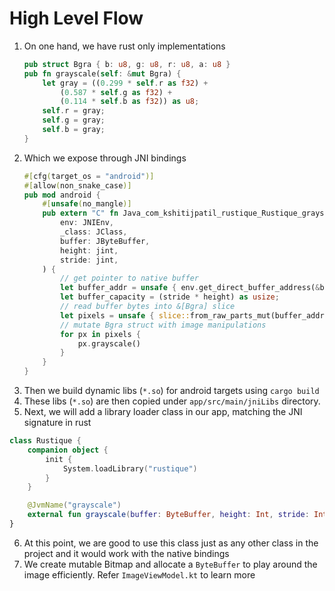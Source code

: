# High Level Flow

1. On one hand, we have rust only implementations
    ```rust
    pub struct Bgra { b: u8, g: u8, r: u8, a: u8 }
    pub fn grayscale(self: &mut Bgra) {
        let gray = ((0.299 * self.r as f32) +
            (0.587 * self.g as f32) +
            (0.114 * self.b as f32)) as u8;
        self.r = gray;
        self.g = gray;
        self.b = gray;
    }
    ```
2. Which we expose through JNI bindings
    ```rust
    #[cfg(target_os = "android")]
    #[allow(non_snake_case)]
    pub mod android {
        #[unsafe(no_mangle)]
        pub extern "C" fn Java_com_kshitijpatil_rustique_Rustique_grayscale(
            env: JNIEnv,
            _class: JClass,
            buffer: JByteBuffer,
            height: jint,
            stride: jint,
        ) {
            // get pointer to native buffer
            let buffer_addr = unsafe { env.get_direct_buffer_address(&buffer).unwrap() };
            let buffer_capacity = (stride * height) as usize;
            // read buffer bytes into &[Bgra] slice
            let pixels = unsafe { slice::from_raw_parts_mut(buffer_addr as *mut Bgra, buffer_capacity) };
            // mutate Bgra struct with image manipulations
            for px in pixels {
                px.grayscale()
            }
        }
    }
    ```
3. Then we build dynamic libs (`*.so`) for android targets using `cargo build`
4. These libs (`*.so`) are then copied under `app/src/main/jniLibs` directory.
5. Next, we will add a library loader class in our app, matching the JNI signature in rust
```kotlin
class Rustique {
    companion object {
        init {
            System.loadLibrary("rustique")
        }
    }

    @JvmName("grayscale")
    external fun grayscale(buffer: ByteBuffer, height: Int, stride: Int)
}
```
6. At this point, we are good to use this class just as any other class in the project and it would work with the native bindings
7. We create mutable Bitmap and allocate a `ByteBuffer` to play around the image efficiently. Refer `ImageViewModel.kt` to learn more